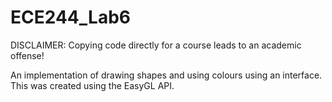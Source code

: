 # ECE244_Lab6
DISCLAIMER: Copying code directly for a course leads to an academic offense! 

An implementation of drawing shapes and using colours using an interface. This was created using the EasyGL API.
